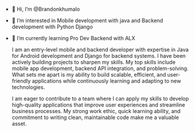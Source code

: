 - 👋 Hi, I’m @Brandonkhumalo
- 👀 I’m interested in Mobile development with java and Backend development with Python Django
- 🌱 I’m currently learning Pro Dev Backend with ALX

  I am an entry-level mobile and backend developer with expertise in Java for Android development and Django for backend systems. I have been actively building projects  to sharpen my skills.  My top skills include mobile app development, backend API integration, and problem-solving. What sets me apart is my ability to build scalable, efficient, and user-friendly applications while continuously learning and adapting to new technologies. 

  I am eager to contribute to a team where I can apply my skills to develop high-quality applications that improve user experiences and streamline business processes. My strong work ethic, quick learning ability, and commitment to writing clean, maintainable code make me a valuable asset. 

<!---
Brandonkhumalo/Brandonkhumalo is a ✨ special ✨ repository because its `README.md` (this file) appears on your GitHub profile.
You can click the Preview link to take a look at your changes.
--->
